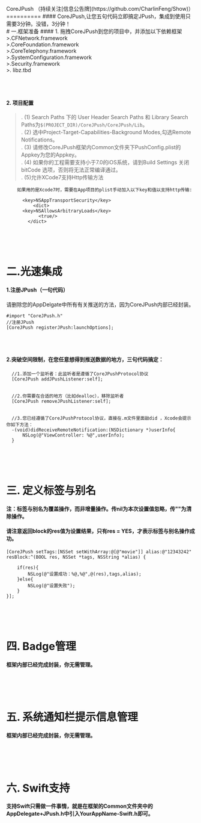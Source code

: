 
<br/>
CoreJPush （持续关注[信息公告牌](https://github.com/CharlinFeng/Show)）
==========
#### CoreJPush,让您五句代码立即搞定JPush，集成到使用只需要3分钟。没错，3分钟！

<br/>
# 一.框架准备
#### 1. 拖拽CoreJPush到您的项目中，并添加以下依赖框架
>.CFNetwork.framework<br/>
>.CoreFoundation.framework<br/>
>.CoreTelephony.framework<br/>
>.SystemConfiguration.framework<br/>
>.Security.framework<br/>
>. libz.tbd <br/>

<br/><br/>
#### 2. 项目配置
>. (1) Search Paths 下的 User Header Search Paths 和 Library Search Paths为`$(PROJECT_DIR)/CoreJPush/CoreJPush/Lib`。<br/>
>. (2) 选中Project-Target-Capabilities-Background Modes,勾选Remote Notifications。<br/>
>. (3) 请修改CoreJPush框架内Common文件夹下PushConfig.plist的Appkey为您的Appkey。<br/>
>. (4) 如果你的工程需要支持小于7.0的iOS系统，请到Build Settings 关闭 bitCode 选项，否则将无法正常编译通过。<br/>
>. (5)允许XCode7支持Http传输方法
        
        如果用的是Xcode7时，需要在App项目的plist手动加入以下key和值以支持http传输:
        
          <key>NSAppTransportSecurity</key> 
              <dict> 
          <key>NSAllowsArbitraryLoads</key> 
                <true/> 
            </dict>



<br/><br/><br/>
# 二.光速集成

#### 1.注册JPush（一句代码）
请删除您的AppDelgate中所有有关推送的方法，因为CoreJPush内部已经封装。

    #import "CoreJPush.h"
    //注册JPush
    [CoreJPush registerJPush:launchOptions];
    
<br/><br/>
#### 2.突破空间限制，在您任意想得到推送数据的地方，三句代码搞定：

      //1.添加一个监听者：此监听者是遵循了CoreJPushProtocol协议
      [CoreJPush addJPushListener:self];
      
      
      //2.你需要在合适的地方（比如dealloc），移除监听者
      [CoreJPush removeJPushListener:self];
      
      
      //3.您已经遵循了CoreJPushProtocol协议，直接在.m文件里面敲did ，Xcode会提示你如下方法：
      -(void)didReceiveRemoteNotification:(NSDictionary *)userInfo{
          NSLog(@"ViewController: %@",userInfo);
      }


<br/><br/><br/>
# 三. 定义标签与别名
#### 注：标签与别名为覆盖操作，而非增量操作。传nil为本次设置值忽略，传""为清除操作。
#### 请注意返回block的res值为设置结果，只有res = YES，才表示标签与别名操作成功。

    [CoreJPush setTags:[NSSet setWithArray:@[@"movie"]] alias:@"12343242" resBlock:^(BOOL res, NSSet *tags, NSString *alias) {
        
        if(res){
            NSLog(@"设置成功：%@,%@",@(res),tags,alias);
        }else{
            NSLog(@"设置失败");
        }
    }];


<br/><br/><br/>
# 四. Badge管理
#### 框架内部已经完成封装，你无需管理。


<br/><br/><br/>
# 五. 系统通知栏提示信息管理
#### 框架内部已经完成封装，你无需管理。


<br/><br/><br/>
# 六. Swift支持
#### 支持Swift只需做一件事情，就是在框架的Common文件夹中的AppDelegate+JPush.h中引入YourAppName-Swift.h即可。
